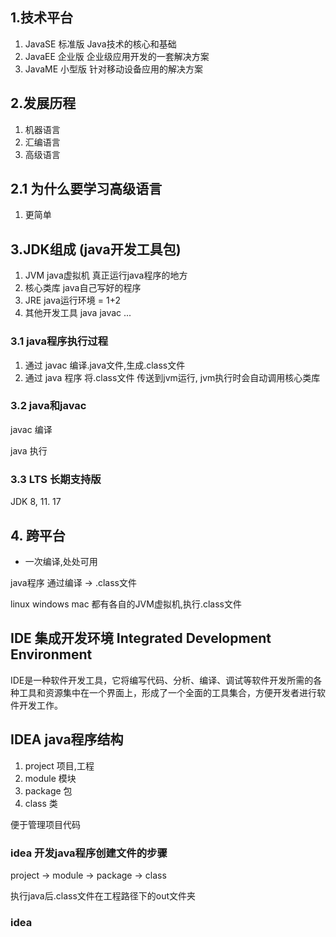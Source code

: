## 1.技术平台

1. JavaSE 标准版 Java技术的核心和基础
2. JavaEE 企业版 企业级应用开发的一套解决方案
3. JavaME 小型版 针对移动设备应用的解决方案

## 2.发展历程

1. 机器语言
2. 汇编语言
3. 高级语言

## 2.1 为什么要学习高级语言

1. 更简单


## 3.JDK组成 (java开发工具包)

1. JVM java虚拟机 真正运行java程序的地方
2. 核心类库 java自己写好的程序
3. JRE java运行环境 = 1+2
4. 其他开发工具 java javac ...

### 3.1 java程序执行过程

1. 通过 javac 编译.java文件,生成.class文件
2. 通过 java 程序 将.class文件 传送到jvm运行, jvm执行时会自动调用核心类库

### 3.2 java和javac
javac 编译

java 执行

### 3.3 LTS 长期支持版
JDK 8, 11. 17

## 4. 跨平台

- 一次编译,处处可用

java程序 通过编译 -> .class文件

linux windows mac 都有各自的JVM虚拟机,执行.class文件

## IDE 集成开发环境 Integrated Development Environment

IDE是一种软件开发工具，它将编写代码、分析、编译、调试等软件开发所需的各种工具和资源集中在一个界面上，形成了一个全面的工具集合，方便开发者进行软件开发工作。


## IDEA java程序结构

1. project 项目,工程
2. module 模块
3. package 包
4. class 类

便于管理项目代码

### idea 开发java程序创建文件的步骤

project -> module -> package -> class

执行java后.class文件在工程路径下的out文件夹

### idea

